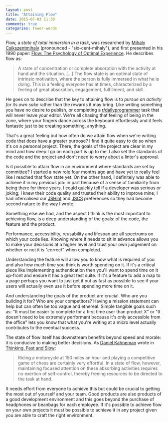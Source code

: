```yaml
---
layout: post
title: "Attaining Flow"
date: 2015-07-03 11:30
comments: true
categories: fewer-words
---
```


Flow, a *state of total immersion in a task*, was researched by [Mihaly Csikszentmihaly](https://en.wikipedia.org/wiki/Mihaly_Csikszentmihalyi) (pronounced - "six-cent-mihaly"), and first presented in his 1990 paper: [Flow: The Psychology of Optimal Experience](http://www.amazon.co.uk/Flow-Psychology-Experience-Perennial-Classics/dp/0061339202). He describes flow as:

> A state of concentration or complete absorption with the activity at hand and the situation. \[...\] The flow state is an optimal state of intrinsic motivation, where the person is fully immersed in what he is doing. This is a feeling everyone has at times, characterized by a feeling of great absorption, engagement, fulfillment, and skill.

He goes on to describe that the key to attaining flow is to *pursue an activity for its own sake* rather than the rewards it may bring. Like writing something you have no desire to publish, or completing a [r/dailyprogrammer](https://www.reddit.com/r/dailyprogrammer) task that will never leave your editor. We're all chasing that feeling of being in the zone, where your fingers dance across the keyboard effortlessly and it feels fantastic just to be creating something, anything.

That's a great feeling but how often do we attain flow when we're writing code that does have a greater purpose? I find it quite easy to do so when it's on a personal project. There, the goals of the project are clear in my mind and how deep I go on each part is up to me. I also set the standards of the code and the project and don't need to worry about a linter's approval.

Is it possible to attain flow in an environment where standards are set by committee? I started a new role four months ago and have yet to really feel like I reached that flow state yet. On the other hand, I definitely was able to achieve it in my previous job: in part because of a sense of familiarity from being there for three years. I could quickly tell if a developer was serious or joking; I knew their code quality and trusted their ability to improve mine; I had internalised our [JSHint](http://jshint.com/) and [JSCS](http://jscs.info/) preferences so they had become second nature to the way I wrote.

Something else we had, and the aspect I think is the most important to achieving flow, is a deep understanding of the goals: of the code, the feature and the product.

Performance, accessibility, reusability and lifespan are all spectrums on which your code lies. Knowing where it needs to sit in advance allows you to make your decisions at a higher level and trust your own judgement on whether or not it is "correct" when completed.

Understanding the feature will allow you to know what is required of you and also how much time you think is worth spending on it. If it's a critical piece like implementing authentication then you'll want to spend time on it up-front and ensure it has a great test suite. If it's a feature to add a map to a page perhaps you want to just get it out as fast as possible to see if your users will actually even use it before spending more time on it.

And understanding the goals of the product are crucial. Who are you building it for? Who are your competitors? Having a mission statement can help but can often be too vague and ethereal. Simple tangible goals such as: "It must be easier to complete for a first time user than product X" or "It doesn't need to be extremely performant because it's only accessible from the office" lets you know that what you're writing at a micro level actually contributes to the eventual success.

The state of flow itself has downstream benefits beyond speed and morale: it is conducive to making better decisions. As [Daniel Kahneman](https://en.wikipedia.org/wiki/Daniel_Kahneman) wrote in [Thinking, Fast and Slow](http://www.amazon.co.uk/Thinking-Fast-Slow-Daniel-Kahneman/dp/0374533555):

> Riding a motorcycle at 150 miles an hour and playing a competitive game of chess are certainly very effortful. In a state of flow, however, maintaining focused attention on these absorbing activities requires no exertion of self-control, thereby freeing resources to be directed to the task at hand.

It needs effort from everyone to achieve this but could be crucial to getting the most out of yourself and your team. Good products are also products of a good development environment and this goes beyond the purchase of headphones or beanbags for each employee. If it's possible to achieve flow on your own projects it must be possible to achieve it in any project given you are able to craft the right environment.
